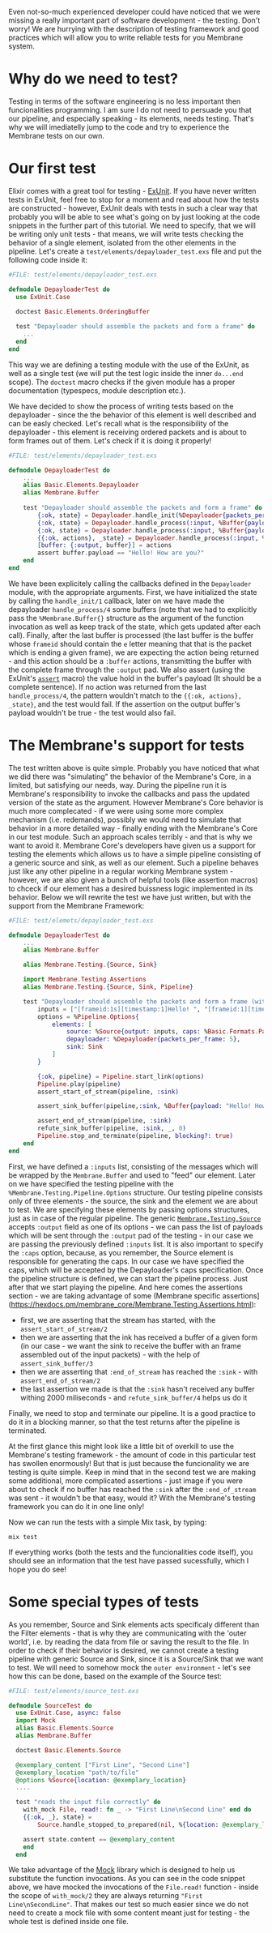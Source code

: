Even not-so-much experienced developer could have noticed that we were missing a really important part of software development - the testing. Don't worry! We are hurrying with the description of testing framework and good practices which will allow you to write reliable tests for you Membrane system.
# Why do we need to test?
Testing in terms of the software engineering is no less important then funcionalities programming.
I am sure I do not need to persuade you that our pipeline, and especially speaking - its elements, needs testing.
That's why we will imediatelly jump to the code and try to experience the Membrane tests on our own.
# Our first test
Elixir comes with a great tool for testing - [ExUnit](https://hexdocs.pm/ex_unit/ExUnit.html).
If you have never written tests in ExUnit, feel free to stop for a moment and read about how the tests are constructed - however, ExUnit deals with tests in such a clear way that probably you will be able to see what's going on by just looking at the code snippets in the further part of this tutorial.
We need to specify, that we will be writing only unit tests - that means, we will write tests checking the behavior of a single element, isolated from the other elements in the pipeline.
Let's create a `test/elements/depayloader_test.exs` file and put the following code inside it:
```Elixir
#FILE: test/elements/depayloader_test.exs

defmodule DepayloaderTest do
  use ExUnit.Case   
  
  doctest Basic.Elements.OrderingBuffer

  test "Depayloader should assemble the packets and form a frame" do
    ...
  end
end
```
This way we are defining a testing module with the use of the ExUnit, as well as a single test (we will put the test logic inside the inner `do...end` scope). 
The `doctest` macro checks if the given module has a proper documentation (typespecs, module description etc.).

We have decided to show the process of writing tests based on the depayloader - since the the behavior of this element is well described and can be easly checked. Let's recall what is the responsibility of the depayloader - this element is receiving ordered packets and is about to form frames out of them. Let's check if it is doing it properly!
```Elixir
#FILE: test/elements/depayloader_test.exs

defmodule DepayloaderTest do
    ...
    alias Basic.Elements.Depayloader
    alias Membrane.Buffer
    
    test "Depayloader should assemble the packets and form a frame" do
        {:ok, state} = Depayloader.handle_init(%Depayloader{packets_per_frame: 5})
        {:ok, state} = Depayloader.handle_process(:input, %Buffer{payload: "[frameid:1s][timestamp:1]Hello! "}, nil, state)
        {:ok, state} = Depayloader.handle_process(:input, %Buffer{payload: "[frameid:1][timestamp:1]How are"}, nil, state)
        {{:ok, actions}, _state} = Depayloader.handle_process(:input, %Buffer{payload: "[frameid:1e][timestamp:1] you?"}, nil, state)
        [buffer: {:output, buffer}] = actions
        assert buffer.payload == "Hello! How are you?"
    end
end
```

We have been explicitely calling the callbacks defined in the `Depayloader` module, with the appropriate arguments.
First, we have initialized the state by calling the `handle_init/1` callback, later on we have made the depayloader `handle_process/4` some buffers (note that we had to explicitly pass the `%Membrane.Buffer{}` structure as the argument of the function invocation as well as keep track of the state, which gets updated after each call). 
Finally, after the last buffer is processed (the last buffer is the buffer whose `frameid` should contain the `e` letter meaning that that is the packet which is ending a given frame), we are expecting the action being returned - and this action should be a `:buffer` actions, transmitting the buffer with the complete frame through the `:output` pad. We also assert (using the ExUnit's [`assert`](https://hexdocs.pm/ex_unit/ExUnit.Assertions.html#assert/1) macro) the value hold in the buffer's payload (It should be a complete sentence).
If no action was returned from the last `handle_process/4`, the pattern wouldn't match to the `{{:ok, actions}, _state}`, and the test would fail.
If the assertion on the output buffer's payload wouldn't be true - the test would also fail.

# The Membrane's support for tests
The test written above is quite simple. Probably you have noticed that what we did there was "simulating" the behavior of the Membrane's Core, in a limited, but satisfying our needs, way. During the pipeline run it is Membrane's responsibility to invoke the callbacks and pass the updated version of the state as the argument.
However Membrane's Core behavior is much more complecated - if we were using some more complex mechanism (i.e. redemands), possibly we would need to simulate that behavior in a more detailed way - finally ending with the Membrane's Core in our test module.
Such an approach scales terribly - and that is why we want to avoid it. Membrane Core's developers have given us a support for testing the elements which allows us to have a simple pipeline consisting of a generic source and sink, as well as our element.
Such a pipeline behaves just like any other pipeline in a regular working Membrane system - however, we are also given a bunch of helpful tools (like assertion macros) to chceck if our element has a desired buissness logic implemented in its behavior.
Below we will rewrite the test we have just written, but with the support from the Membrane Framework:
```Elixir
#FILE: test/elemets/depayloader_test.exs

defmodule DepayloaderTest do
    ...
    alias Membrane.Buffer

    alias Membrane.Testing.{Source, Sink}

    import Membrane.Testing.Assertions
    alias Membrane.Testing.{Source, Sink, Pipeline}

    test "Depayloader should assemble the packets and form a frame (with membrane's testing framework)" do
        inputs = ["[frameid:1s][timestamp:1]Hello! ", "[frameid:1][timestamp:1]How are", "[frameid:1e][timestamp:1] you?"]
        options = %Pipeline.Options{
            elements: [
                source: %Source{output: inputs, caps: %Basic.Formats.Packet{type: :custom_packets}},
                depayloader: %Depayloader{packets_per_frame: 5},
                sink: Sink
            ]
        }

        {:ok, pipeline} = Pipeline.start_link(options)
        Pipeline.play(pipeline)
        assert_start_of_stream(pipeline, :sink)

        assert_sink_buffer(pipeline,:sink, %Buffer{payload: "Hello! How are you?"})

        assert_end_of_stream(pipeline, :sink)
        refute_sink_buffer(pipeline, :sink, _, 0)
        Pipeline.stop_and_terminate(pipeline, blocking?: true)
    end
end
```

First, we have defined a `:inputs` list, consisting of the messages which will be wrapped by the `Membrane.Buffer` and used to "feed" our element.
Later on we have specified the testing pipeline with the `%Membrane.Testing.Pipeline.Options` structure.
Our testing pipeline consists only of three elements - the source, the sink and the element we are about to test.
We are specifying these elements by passing options structures, just as in case of the regular pipeline.
The generic [`Membrane.Testing.Source`](https://hexdocs.pm/membrane_core/Membrane.Testing.Source.html) accepts `:output` field as one of its options - we can pass the list of payloads which will be sent through the `:output` pad of the testing - in our case we are passing the previously defined `:inputs` list.
It is also important to specify the `:caps` option, because, as you remember, the Source element is responsible for generating the caps. In our case we have specified the caps, which will be accepted by the Depayloader's caps specification. 
Once the pipeline structure is defined, we can start the pipeline process.
Just after that we start playing the pipeline.
And here comes the assertions section - we are taking advantage of some (Membrane specific assertions](https://hexdocs.pm/membrane_core/Membrane.Testing.Assertions.html):
+ first, we are asserting that the stream has started, with the `assert_start_of_stream/2`
+ then we are asserting that the ink has received a buffer of a given form (in our case - we want the sink to receive the buffer with an frame assembled out of the input packets) - with the help of `assert_sink_buffer/3`
+ then we are asserting that `:end_of_stream` has reached the `:sink` - with `assert_end_of_stream/2`
+ the last assertion we made is that the `:sink` hasn't received any buffer withing 2000 miliseconds - and `refute_sink_buffer/4` helps us do it

Finally, we need to stop and terminate our pipeline. It is a good practice to do it in a blocking manner, so that the test returns after the pipeline is terminated.

At the first glance this might look like a little bit of overkill to use the Membrane's testing framework - the amount of code in this particular test has swollen enormously!
But that is just because the funcionality we are testing is quite simple.
Keep in mind that in the second test we are making some additional, more complicated assertions - just image if you were about to check if no buffer has reached the `:sink` after the `:end_of_stream` was sent - it wouldn't be that easy, would it?
With the Membrane's testing framework you can do it in one line only!

Now we can run the tests with a simple Mix task, by typing:
```
mix test
```

If everything works (both the tests and the funcionalities code itself), you should see an information that the test have passed sucessfully, which I hope you do see!


# Some special types of tests
As you remember, Source and Sink elements acts specificaly different than the Filter elements - that is why they are communicating with the 'outer world', i.e. by reading the data from file or saving the result to the file. In order to check if their behavior is desired, we cannot create a testing pipeline with generic Source and Sink, since it is a Source/Sink that we want to test.
We will need to somehow mock the `outer environment` - let's see how this can be done, based on the example of the Source test:

```Elixir
#FILE: test/elements/source_test.exs

defmodule SourceTest do
  use ExUnit.Case, async: false
  import Mock
  alias Basic.Elements.Source
  alias Membrane.Buffer

  doctest Basic.Elements.Source

  @exemplary_content ["First Line", "Second Line"]
  @exemplary_location "path/to/file"
  @options %Source{location: @exemplary_location}
  ....

  test "reads the input file correctly" do
    with_mock File, read!: fn _ -> "First Line\nSecond Line" end do
    {{:ok, _}, state} =
        Source.handle_stopped_to_prepared(nil, %{location: @exemplary_location, content: nil})

    assert state.content == @exemplary_content
    end
  end
```

We take advantage of the [Mock](https://hexdocs.pm/mock/Mock.html) library which is designed to help us substitute the function invocations.
As you can see in the code snippet above, we have mocked the invocations of the `File.read!` function - inside the scope of `with_mock/2` they are always returning `"First Line\nSecondLine"`.
That makes our test so much easier since we do not need to create a mock file with some content meant just for testing - the whole test is defined inside one file.